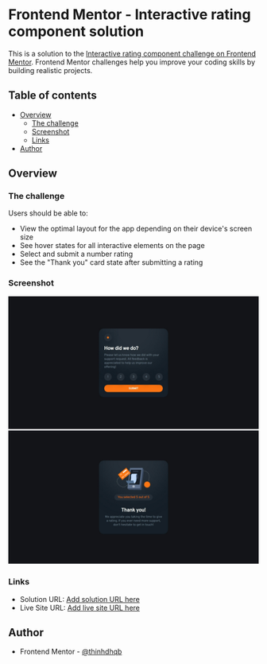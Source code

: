 # Frontend Mentor - Interactive rating component solution

This is a solution to the [Interactive rating component challenge on Frontend Mentor](https://www.frontendmentor.io/challenges/interactive-rating-component-koxpeBUmI). Frontend Mentor challenges help you improve your coding skills by building realistic projects. 

## Table of contents

- [Overview](#overview)
  - [The challenge](#the-challenge)
  - [Screenshot](#screenshot)
  - [Links](#links)
- [Author](#author)

## Overview

### The challenge

Users should be able to:

- View the optimal layout for the app depending on their device's screen size
- See hover states for all interactive elements on the page
- Select and submit a number rating
- See the "Thank you" card state after submitting a rating

### Screenshot

![](./screenshot_1.jpeg)
![](./screenshot_2.jpeg)


### Links

- Solution URL: [Add solution URL here](https://www.frontendmentor.io/challenges/interactive-rating-component-koxpeBUmI/hub/interactive-rating-component-main-S1H8a6YMc)
- Live Site URL: [Add live site URL here](https://thinhdhqb.github.io/interactive-rating-component/)

## Author

- Frontend Mentor - [@thinhdhqb](https://www.frontendmentor.io/profile/thinhdhqb)
